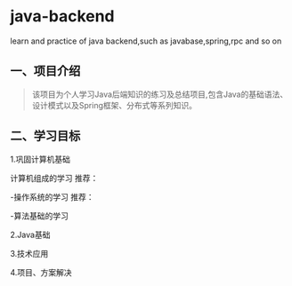 # java-backend
learn and practice of java backend,such as javabase,spring,rpc and so on

## 一、项目介绍

>该项目为个人学习Java后端知识的练习及总结项目,包含Java的基础语法、设计模式以及Spring框架、分布式等系列知识。


## 二、学习目标

1.巩固计算机基础

计算机组成的学习
推荐：

-操作系统的学习
推荐：

-算法基础的学习

2.Java基础

3.技术应用

4.项目、方案解决
